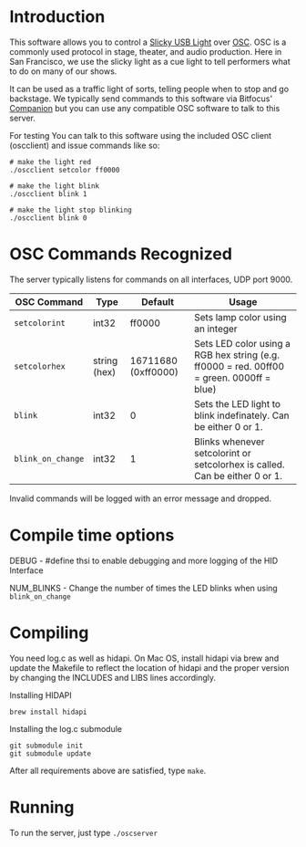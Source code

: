 # Introduction

This software allows you to control a [Slicky USB Light](https://www.lexcelon.com/products/slicky) over [OSC](https://en.wikipedia.org/wiki/Open_Sound_Control). OSC is a commonly used protocol in stage, theater, and audio production. Here in San Francisco, we use the slicky light as a cue light to tell performers what to do on many of our shows. 

It can be used as a traffic light of sorts, telling people when to stop and go backstage. We typically send commands to this software via Bitfocus' [Companion](https://bitfocus.io/companion) but you can use any compatible OSC software to talk to this server.

For testing You can talk to this software using the included OSC client (oscclient) and issue commands like so:

```
# make the light red
./oscclient setcolor ff0000

# make the light blink
./oscclient blink 1

# make the light stop blinking
./oscclient blink 0
```

# OSC Commands Recognized

The server typically listens for commands on all interfaces, UDP port 9000.

|OSC Command|Type|Default|Usage|
|-----------|-------------|----|----|
|`setcolorint`|int32|ff0000|Sets lamp color using an integer|
|`setcolorhex`|string (hex)|16711680 (0xff0000)|Sets LED color using a RGB hex string (e.g. ff0000 = red. 00ff00 = green. 0000ff = blue)
|`blink`|int32|0|Sets the LED light to blink indefinately. Can be either 0 or 1.|
|`blink_on_change`|int32|1|Blinks whenever setcolorint or setcolorhex is called. Can be either 0 or 1.|

Invalid commands will be logged with an error message and dropped.

# Compile time options

DEBUG - #define thsi to enable debugging and more logging of the HID Interface

NUM_BLINKS - Change the number of times the LED blinks when using `blink_on_change`

# Compiling

You need log.c as well as hidapi. On Mac OS, install hidapi via brew
and update the Makefile to reflect the location of hidapi and the
proper version by changing the INCLUDES and LIBS lines accordingly.

Installing HIDAPI
```
brew install hidapi
```

Installing the log.c submodule

```
git submodule init
git submodule update
```

After all requirements above are satisfied, type `make`.

# Running

To run the server, just type `./oscserver`


